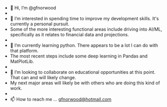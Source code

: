 - 👋 Hi, I’m @gfnorwood
- 
- 👀 I’m interested in spending time to improve my development skills.  It's currently a personal pursuit.  
- Some of the more interesting functional areas include driving into AI/ML, specifically as it relates to financial data and projections.
- 
- 🌱 I’m currently learning python.  There appears to be a lot I can do with that platform.  
- The most recent steps include some deep learning in Pandas and MatPlotLib.
- 
- 💞️ I’m looking to collaborate on educational opportunities at this point.  That can and will likely change.  
- My next major areas will likely be with others who are doing this kind of work.  
- 
- 📫 How to reach me ... gfnorwood@hotmail.com

<!---
gfnorwood/gfnorwood is a ✨ special ✨ repository because its `README.md` (this file) appears on your GitHub profile.
You can click the Preview link to take a look at your changes.
--->

